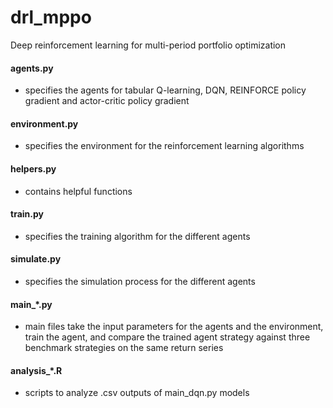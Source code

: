# drl_mppo
Deep reinforcement learning for multi-period portfolio optimization


#### agents.py 
- specifies the agents for tabular Q-learning, DQN, REINFORCE policy gradient and actor-critic policy gradient

#### environment.py
- specifies the environment for the reinforcement learning algorithms

#### helpers.py
- contains helpful functions

#### train.py
- specifies the training algorithm for the different agents

#### simulate.py
- specifies the simulation process for the different agents

#### main_*.py
- main files take the input parameters for the agents and the environment, train the agent, and compare the trained agent strategy against three benchmark strategies on the same return series

#### analysis_*.R
- scripts to analyze .csv outputs of main_dqn.py models
